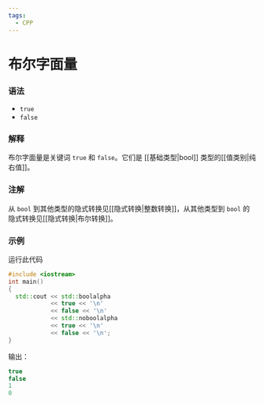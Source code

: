 ```yaml
---
tags:
  - CPP
---
```


# 布尔字面量

### 语法

- `true`
- `false`

### 解释

布尔字面量是关键词 `true` 和 `false`。它们是 [[基础类型|bool]] 类型的[[值类别|纯右值]]。

### 注解

从 `bool` 到其他类型的隐式转换见[[隐式转换|整数转换]]，从其他类型到 `bool` 的隐式转换见[[隐式转换|布尔转换]]。

### 示例

运行此代码

```c++
#include <iostream>
int main()
{
  std::cout << std::boolalpha
            << true << '\n'
            << false << '\n'
            << std::noboolalpha
            << true << '\n'
            << false << '\n';
}
```

输出：

```c++
true
false
1
0
```
